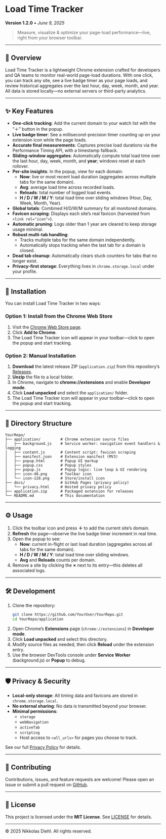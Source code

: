 # Load Time Tracker

**Version 1.2.0** • *June 9, 2025*

> Measure, visualize & optimize your page-load performance—live, right from your browser toolbar.

---

## 📖 Overview

Load Time Tracker is a lightweight Chrome extension crafted for developers and QA teams to monitor real-world page-load durations. With one click, you can track any site, see a live badge timer as your page loads, and review historical aggregates over the last hour, day, week, month, and year. All data is stored locally—no external servers or third-party analytics.

---

## ✨ Key Features

- **One-click tracking**: Add the current domain to your watch list with the “＋” button in the popup.
- **Live badge timer**: See a millisecond-precision timer counting up on your extension icon while the page loads.
- **Accurate final measurements**: Captures precise load durations via the Performance Timing API, with a timestamp fallback.
- **Sliding-window aggregates**: Automatically compute total load time over the last hour, day, week, month, and **year**; windows reset at each rollover.
- **Per-site insights**: In the popup, view for each domain:
  - **Now**: live or most recent load duration (aggregates across multiple tabs for the same domain).
  - **Avg**: average load time across recorded loads.
  - **Reloads**: total number of logged load events.
  - **H / D / W / M / Y**: total load time over sliding windows (Hour, Day, Week, Month, Year).
- **Global totals**: Combined H/D/W/M summary for all monitored domains.
- **Favicon scraping**: Displays each site’s real favicon (harvested from `<link rel="icon">`).
- **Automatic pruning**: Logs older than 1 year are cleared to keep storage usage minimal.
- **Robust multi-tab handling**:
  - Tracks multiple tabs for the same domain independently.
  - Automatically stops tracking when the last tab for a domain is closed.
- **Dead tab cleanup**: Automatically clears stuck counters for tabs that no longer exist.
- **Privacy-first storage**: Everything lives in `chrome.storage.local` under your profile.

---

## 🚀 Installation

You can install Load Time Tracker in two ways:

### **Option 1: Install from the Chrome Web Store**
1. Visit the [Chrome Web Store page](https://chromewebstore.google.com/detail/fiphipojeggbbkakmeecjdnombobihcc?utm_source=item-share-cb).
2. Click **Add to Chrome**.
3. The Load Time Tracker icon will appear in your toolbar—click to open the popup and start tracking.

### **Option 2: Manual Installation**
1. **Download** the latest release ZIP (`application.zip`) from this repository’s [Releases](https://github.com/Arniox/load-time-tracker/releases).
2. **Unzip** the file to a local folder.
3. In Chrome, navigate to **chrome://extensions** and enable **Developer mode**.
4. Click **Load unpacked** and select the `application/` folder.
5. The Load Time Tracker icon will appear in your toolbar—click to open the popup and start tracking.

---

## 📂 Directory Structure

```
YourRepo/
├── application/         # Chrome extension source files
│   ├── background.js    # Service worker: navigation event handlers & logging
│   ├── content.js       # Content script: favicon scraping
│   ├── manifest.json    # Extension manifest (MV3)
│   ├── popup.html       # Popup UI markup
│   ├── popup.css        # Popup styles
│   ├── popup.js         # Popup logic: live loop & UI rendering
│   ├── icon-48.png      # Toolbar icon
│   └── icon-128.png     # Store/install icon
├── docs/                # GitHub Pages (privacy policy)
│   └── privacy.html     # Hosted privacy policy
├── application.zip      # Packaged extension for releases
└── README.md            # This documentation
```

---

## ⚙️ Usage

1. Click the toolbar icon and press **＋** to add the current site’s domain.
2. **Refresh** the page—observe the live badge timer increment in real time.
3. Open the popup to see:
   - **Now**: current in-flight or last load duration (aggregates across all tabs for the same domain).
   - **H / D / W / M / Y**: total load time over sliding windows.
   - **Avg** and **Reloads** counts per domain.
4. Remove a site by clicking the **×** next to its entry—this deletes all associated logs.

---

## 🛠 Development

1. Clone the repository:
   ```bash
   git clone https://github.com/YourUser/YourRepo.git
   cd YourRepo/application
   ```
2. Open Chrome’s **Extensions** page (`chrome://extensions`) in **Developer mode**.
3. Click **Load unpacked** and select this directory.
4. Modify source files as needed, then click **Reload** under the extension entry.
5. Use the browser DevTools console under **Service Worker** (background.js) or **Popup** to debug.

---

## 🛡 Privacy & Security

- **Local-only storage**: All timing data and favicons are stored in `chrome.storage.local`.
- **No external sharing**: No data is transmitted beyond your browser.
- **Minimal permissions**:
  - `storage`
  - `webNavigation`
  - `activeTab`
  - `scripting`
  - Host access to `<all_urls>` for pages you choose to track.

See our full [Privacy Policy](https://arniox.github.io/load-time-tracker/privacy.html) for details.

---

## 🤝 Contributing

Contributions, issues, and feature requests are welcome! Please open an issue or submit a pull request on [GitHub](https://github.com/Arniox/load-time-tracker).

---

## 📄 License

This project is licensed under the **MIT License**. See [LICENSE](LICENSE) for details.

---

© 2025 Nikkolas Diehl. All rights reserved.
